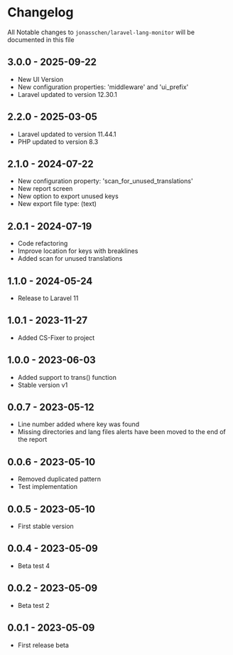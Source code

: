 # Changelog

All Notable changes to `jonasschen/laravel-lang-monitor` will be documented in this file

## 3.0.0 - 2025-09-22

-   New UI Version
-   New configuration properties: 'middleware' and 'ui_prefix'
-   Laravel updated to version 12.30.1

## 2.2.0 - 2025-03-05

-   Laravel updated to version 11.44.1
-   PHP updated to version 8.3
 
## 2.1.0 - 2024-07-22

-   New configuration property: 'scan_for_unused_translations'
-   New report screen
-   New option to export unused keys
-   New export file type: (text)

## 2.0.1 - 2024-07-19

-   Code refactoring
-   Improve location for keys with breaklines
-   Added scan for unused translations

## 1.1.0 - 2024-05-24

-   Release to Laravel 11

## 1.0.1 - 2023-11-27

-   Added CS-Fixer to project

## 1.0.0 - 2023-06-03

-   Added support to trans() function
-   Stable version v1

## 0.0.7 - 2023-05-12

-   Line number added where key was found
-   Missing directories and lang files alerts have been moved to the end of the report

## 0.0.6 - 2023-05-10

-   Removed duplicated pattern
-   Test implementation

## 0.0.5 - 2023-05-10

-   First stable version

## 0.0.4 - 2023-05-09

-   Beta test 4

## 0.0.2 - 2023-05-09

-   Beta test 2

## 0.0.1 - 2023-05-09

-   First release beta
